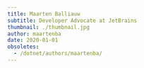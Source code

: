 ```yaml
---
title: Maarten Balliauw
subtitle: Developer Advocate at JetBrains
thumbnail: ./thumbnail.jpg
author: maartenba
date: 2020-01-01
obsoletes:
  - /dotnet/authors/maartenba/
---
```

